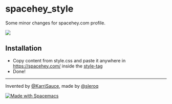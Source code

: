 # spacehey_style
Some minor changes for spacehey.com profile.

![](https://i.ibb.co/Bts0Z2b/spacehey-screenshot.png)


## Installation
- Copy content from style.css and paste it anywhere in https://spacehey.com/ inside the [style-tag](https://www.w3schools.com/tags/tag_style.asp)
- Done!

---

Invented by [@KarriSauce](https://github.com/KarriSauce), made by [@sleroq](https://github.com/sleroq)

<a href="https://develop.spacemacs.org"><img src="https://cdn.rawgit.com/syl20bnr/spacemacs/442d025779da2f62fc86c2082703697714db6514/assets/spacemacs-badge.svg" alt="Made with Spacemacs">
